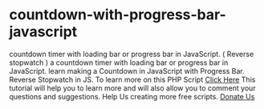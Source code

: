# countdown-with-progress-bar-javascript
countdown timer with loading bar or progress bar in JavaScript. ( Reverse stopwatch )
a countdown timer with loading bar or progress bar in JavaScript. learn making a Countdown in JavaScript with Progress Bar. Reverse Stopwatch in JS.
To learn more on this PHP Script [Click Here](https://codespeedy.com/chat-application-in-php-ajax-file-transfer) This tutorial will help you to learn more and will also allow you to comment your questions and suggestions.
Help Us creating more free scripts.
[Donate Us](https://paypal.me/codespeedy)
